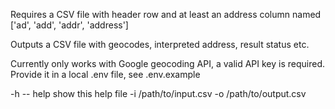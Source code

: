 Requires a CSV file with header row and at least an address column named ['ad', 'add', 'addr', 'address']

Outputs a CSV file with geocodes, interpreted address, result status etc.

Currently only works with Google geocoding API, a valid API key is required. Provide it in a local .env file, see .env.example

-h -- help  show this help file
-i          /path/to/input.csv
-o          /path/to/output.csv
